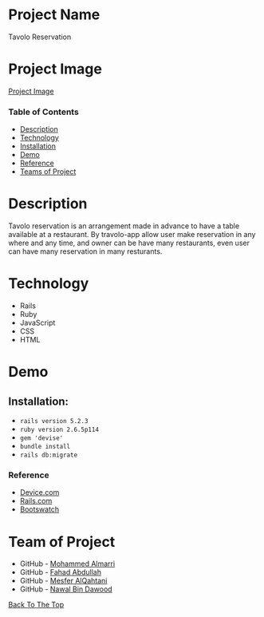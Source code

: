 
# Project Name
Tavolo Reservation

# Project Image
[Project Image]()

### Table of Contents
- [Description](#description)
- [Technology](#technology)
- [Installation](#installation)
- [Demo](#demo)
- [Reference](#reference)
- [Teams of Project](#teams-of-project)

# Description
Tavolo reservation is an arrangement made in advance to have a table available at a restaurant. By travolo-app allow user make reservation in any where and any time, and owner can be have many restaurants, even user can have many reservation in many resturants.

# Technology
- Rails
- Ruby
- JavaScript
- CSS
- HTML


# Demo

## Installation:
- `rails version 5.2.3 `
- `ruby version 2.6.5p114`
- `gem 'devise'`
- `bundle install`
- `rails db:migrate`

### Reference
- [Device.com](https://github.com/plataformatec/devise)
- [Rails.com](https://guides.rubyonrails.org/v5.2/)
- [Bootswatch](https://bootswatch.com/)


# Team of Project

- GitHub - [Mohammed Almarri](https://github.com/almarrim)
- GitHub - [Fahad Abdullah](https://github.com/fahadaldawish)
- GitHub - [Mesfer AlQahtani](https://github.com/MNQ249)
- GitHub - [Nawal Bin Dawood](https://github.com/nawaldee21)

[Back To The Top](#Project-Name)

